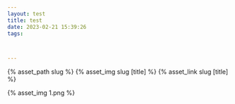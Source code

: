 ```yaml
---
layout: test
title: test
date: 2023-02-21 15:39:26
tags:



---
```


{% asset_path slug %}
{% asset_img slug [title] %}
{% asset_link slug [title] %}

{% asset_img 1.png %}
